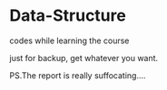 # Data-Structure
codes while learning the course

just for backup, get whatever you want.

PS.The report is really suffocating....

